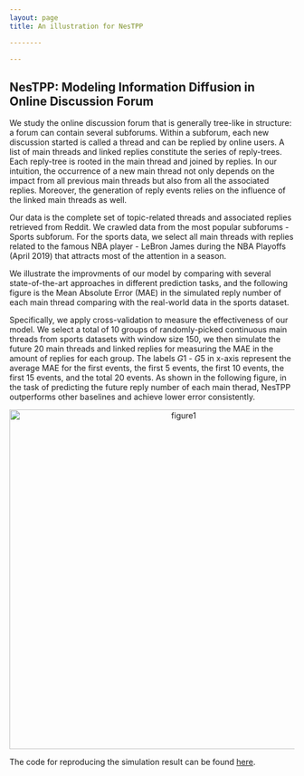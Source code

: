 ```yaml
---
layout: page
title: An illustration for NesTPP

--------

---
```


<h2>NesTPP: Modeling Information Diffusion in Online Discussion Forum</h2>

We study the online discussion forum that is generally tree-like in structure: a forum can contain several subforums. Within a subforum, each new discussion started is called a thread and can be replied by online users. A list of main threads and linked replies constitute the series of reply-trees. Each reply-tree is rooted in the main thread and joined by replies. In our intuition, the occurrence of a new main thread not only depends on the impact from all previous main threads but also from all the associated replies. Moreover, the generation of reply events relies on the influence of the linked main threads as well.

Our data is the complete set of topic-related threads and associated replies retrieved from Reddit. We crawled data from the most popular subforums - Sports subforum. For the sports data, we select all main threads with replies related to the famous NBA player - LeBron James during the NBA Playoffs (April 2019) that attracts most of the attention in a season.

We illustrate the improvments of our model by comparing with several state-of-the-art approaches in different prediction tasks, and the following figure is the Mean Absolute Error (MAE) in the simulated reply number of each main thread comparing with the real-world data in the sports dataset.

Specifically, we apply cross-validation to measure the effectiveness of our model. We select a total of $10$ groups of randomly-picked continuous main threads from sports datasets with window size $150$, we then simulate the future $20$ main threads and linked replies for measuring the MAE in the amount of replies for each group. The labels $G1$ - $G5$ in x-axis represent the average MAE for the first events, the first $5$ events, the first $10$ events, the first $15$ events, and the total $20$ events. As shown in the following figure, in the task of predicting the future reply number of each main therad, NesTPP outperforms other baselines and achieve lower error consistently.

<div style="text-align:center"><img src="https://s2.ax1x.com/2019/07/27/eKtmTg.png" alt="figure1" width="600"/></div>   

The code for reproducing the simulation result can be found [here](https://github.com/lingchen0331/NesTPP/blob/master/ntpp.py).
 

